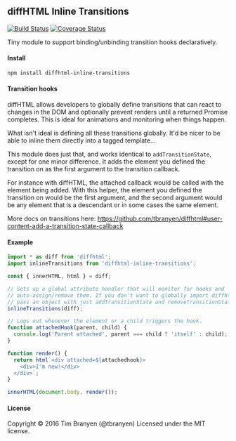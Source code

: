 diffHTML Inline Transitions
---------------------------

[![Build Status](https://travis-ci.org/tbranyen/diffhtml-inline-transitions.svg?branch=master)](https://travis-ci.org/tbranyen/diffhtml-inline-transitions)
[![Coverage Status](https://coveralls.io/repos/github/tbranyen/diffhtml-inline-transitions/badge.svg?branch=master)](https://coveralls.io/github/tbranyen/diffhtml-inline-transitions?branch=master)

Tiny module to support binding/unbinding transition hooks declaratively.

#### Install

``` sh
npm install diffhtml-inline-transitions
```

#### Transition hooks

diffHTML allows developers to globally define transitions that can react to
changes in the DOM and optionally prevent renders until a returned Promise
completes. This is ideal for animations and monitoring when things happen.

What isn't ideal is defining all these transitions globally. It'd be nicer to
be able to inline them directly into a tagged template...

This module does just that, and works identical to `addTransitionState`, except
for one minor difference. It adds the element you defined the transition on as
the first argument to the transition callback.

For instance with diffHTML, the attached callback would be called with the
element being added. With this helper, the element you defined the transition
on would be the first argument, and the second argument would be any element
that is a descendant or in some cases the same element.

More docs on transitions here:
https://github.com/tbranyen/diffhtml#user-content-add-a-transition-state-callback

#### Example

``` javascript
import * as diff from 'diffhtml';
import inlineTransitions from 'diffhtml-inline-transitions';

const { innerHTML, html } = diff;

// Sets up a global attribute handler that will monitor for hooks and
// auto-assign/remove them. If you don't want to globally import diffhtml, you
// pass an object with just addTransitionState and removeTransitionState.
inlineTransitions(diff);

// Logs out whenever the element or a child triggers the hook.
function attachedHook(parent, child) {
  console.log('Parent attached', parent === child ? 'itself' : child);
}

function render() {
  return html`<div attached=${attachedhook}>
    <div>I'm new!</div>
  </div>`;
}

innerHTML(document.body, render());
```

#### License

Copyright © 2016 Tim Branyen (@tbranyen)
Licensed under the MIT license.

